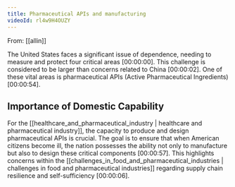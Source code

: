 ```yaml
---
title: Pharmaceutical APIs and manufacturing
videoId: rl4w9H4OUZY
---
```


From: [[allin]] <br/> 

The United States faces a significant issue of dependence, needing to measure and protect four critical areas <a class="yt-timestamp" data-t="00:00:00">[00:00:00]</a>. This challenge is considered to be larger than concerns related to China <a class="yt-timestamp" data-t="00:00:02">[00:00:02]</a>. One of these vital areas is pharmaceutical APIs (Active Pharmaceutical Ingredients) <a class="yt-timestamp" data-t="00:00:54">[00:00:54]</a>.

## Importance of Domestic Capability

For the [[healthcare_and_pharmaceutical_industry | healthcare and pharmaceutical industry]], the capacity to produce and design pharmaceutical APIs is crucial. The goal is to ensure that when American citizens become ill, the nation possesses the ability not only to manufacture but also to design these critical components <a class="yt-timestamp" data-t="00:00:57">[00:00:57]</a>. This highlights concerns within the [[challenges_in_food_and_pharmaceutical_industries | challenges in food and pharmaceutical industries]] regarding supply chain resilience and self-sufficiency <a class="yt-timestamp" data-t="00:00:06">[00:00:06]</a>.